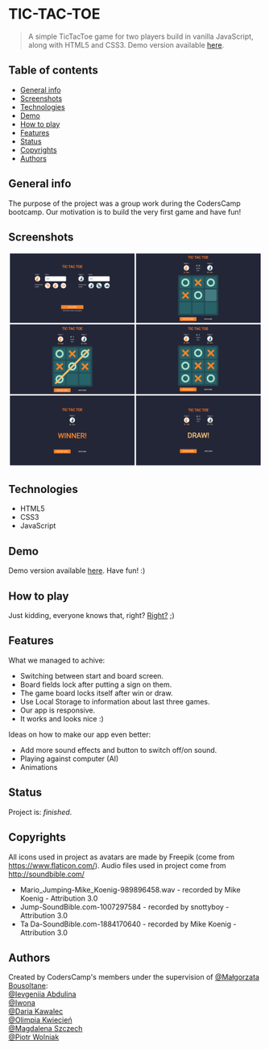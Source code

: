 # TIC-TAC-TOE
> A simple TicTacToe game for two players build in vanilla JavaScript, along with HTML5 and CSS3.
> Demo version available [here](https://dariaka.github.io/OXGame/).

## Table of contents
* [General info](#general-info)
* [Screenshots](#screenshots)
* [Technologies](#technologies)
* [Demo](#demo)
* [How to play](#how-to-play)
* [Features](#features)
* [Status](#status)
* [Copyrights](#copyrights)
* [Authors](#authors)

## General info
The purpose of the project was a group work during the CodersCamp bootcamp. Our motivation is to build the very first game and have fun!

## Screenshots
![Screenshot](./img/screenshot.png)

## Technologies
* HTML5
* CSS3
* JavaScript

## Demo
Demo version available [here](https://dariaka.github.io/OXGame/).
Have fun! :)

## How to play
Just kidding, everyone knows that, right? [Right?](https://www.youtube.com/watch?v=ub6FIPpojoI) ;)

## Features
What we managed to achive:
* Switching between start and board screen.
* Board fields lock after putting a sign on them.
* The game board locks itself after win or draw.
* Use Local Storage to information about last three games.
* Our app is responsive.
* It works and looks nice :)

Ideas on how to make our app even better:
* Add more sound effects and button to switch off/on sound.
* Playing against computer (AI)
* Animations

## Status
Project is: _finished_.

## Copyrights
All icons used in project as avatars are made by Freepik (come from https://www.flaticon.com/).
Audio files used in project come from http://soundbible.com/
* Mario_Jumping-Mike_Koenig-989896458.wav - recorded by Mike Koenig -  Attribution 3.0
* Jump-SoundBible.com-1007297584 - recorded by snottyboy -  Attribution 3.0
* Ta Da-SoundBible.com-1884170640 - recorded by Mike Koenig -  Attribution 3.0

## Authors
Created by CodersCamp's members under the supervision of [@Małgorzata Bousoltane](https://github.com/MalgoskaBou):<br/>
[@Ievgeniia Abdulina](https://github.com/IevgeniiaAbdulina)<br/>
[@Iwona](https://github.com/Crazysh8)<br/>
[@Daria Kawalec](https://github.com/dariaka)<br/>
[@Olimpia Kwiecień](https://github.com/kvviecien)<br/>
[@Magdalena Szczech](https://github.com/magdalenaszczech)<br/>
[@Piotr Wolniak](https://github.com/PiotrWolniak)
